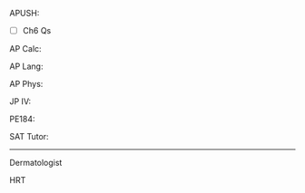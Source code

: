 APUSH:
- [ ] Ch6 Qs

AP Calc:

AP Lang:

AP Phys:

JP IV:

PE184:

SAT Tutor:

---
Dermatologist

HRT

